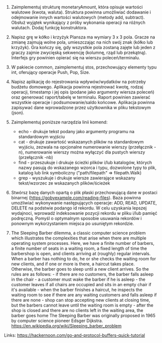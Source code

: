 1. Zaimplementuj strukturę monetaryAmount, która opisuje wartości walutowe (kwota, waluta).
   Struktura powinna umożliwiać dodawanie i odejmowanie innych wartości walutowych (metody add, subtract).
   Obsłuż wyjątek wynikający z próby wykonania operacji na różnych walutach. Dodaj funkcję konstruktora.

2. Napisz grę w kółko i krzyżyk
   Plansza ma wymiary 3 x 3 pola.
   Gracze na zmianę zajmują wolne pola, umieszczając na nich swój znak (kółko lub krzyżyk).
   Gra kończy się, gdy wszystkie pola zostaną zajęte lub jeden z graczy zajmie zwycięską sekwencję (kolumnę, rząd lub przekątną).
   Interfejs gry powinien opierać się na wierszu poleceń/terminalu.

3. W pakiecie common, zaimplementuj stos, przechowujący elementy typu int, oferujący operacje Push, Pop, Size.

4. Napisz aplikację do rejestrowania wpływów/wydatków na potrzeby budżetu domowego.
   Aplikacja powinna rejestrować kwotę, rodzaj operacji, timestamp i jej opis (podane jako argumenty wiersza poleceń)
   oraz generować raport/tabelę w terminalu. Raport powinien zawierać wszystkie operacje i podsumowanie/saldo końcowe.
   Aplikacja powinna zapisywać dane wprowadzone przez użytkownika w pliku tekstowym (json).

5. Zaimplementuj poniższe narzędzia linii komend:
   - echo - drukuje tekst podany jako argumenty programu na standardowym wyjściu
   - cat - drukuje zawartość wskazanych plików na standardowym wyjściu,
     zezwala na opcjonalne numerowanie wierszy (przełącznik -n),
     numerowanie wierszy można wyłączyć dla pustych wierszy (przełącznik -nb)
   - find - przeszukuje i drukuje ścieżki plików i/lub katalogów, których nazwy pasują do wskazanego wzorca i typu,
     dozwolone typy to plik, katalog lub link symboliczny ("path/filepath" => filepath.Walk)
   - grep - wyszukuje i drukuje wiersze zawierające wskazany tekst/wzorzec ze wskazanych plików/ścieżek

6. Stwórsz bazę danych opartą o plik płaski przechowującą dane w postaci binarnej (https://gobyexample.com/reading-files).
   Baza powinna umożliwiać wykonywanie następujących operacje: ADD, READ, UPDATE, DELETE na podstwie podango id rekordu.
   W celu uzyskania lepszej wydajnoci, wprowadź indeksowanie pozycji rekordu w pliku i/lub pamięć podręczną.
   Pomyśl o optymalnym sposobie usuwania rekordów i ponownym wykorzystaniem miejsca po usuniętym rekordzie.   


7. The Sleeping Barber dilemma, a classic computer science problem which illustrates the complexities that arise when 
   there are multiple operating system processes. Here, we have a finite number of barbers, a finite number of seats in 
   a waiting room, a fixed length of time the barbershop is open, and clients arriving at (roughly) regular intervals. 
   When a barber has nothing to do, he or she checks the waiting room for new clients, and if one or more is there, a 
   haircut takes place. Otherwise, the barber goes to sleep until a new client arrives. So the rules are as follows:
		- if there are no customers, the barber falls asleep in the chair
		- a customer must wake the barber if he is asleep
		- the customer leaves if all chairs are occupied and sits in an empty chair if it's available
		- when the barber finishes a haircut, he inspects the waiting room to see if there are any waiting customers
		  and falls asleep if there are none
		- shop can stop accepting new clients at closing time, but the barbers cannot leave until the waiting room is empty
		- after the shop is closed and there are no clients left in the waiting area, the barber goes home
   The Sleeping Barber was originally proposed in 1965 by computer science pioneer Edsger Dijkstra.
   https://en.wikipedia.org/wiki/Sleeping_barber_problem


Links:
https://hackernoon.com/go-and-protocol-buffers-quick-tutorial